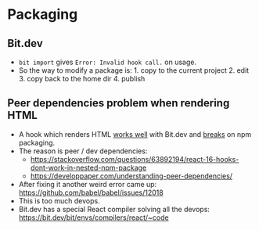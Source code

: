 # Packaging

## Bit.dev

- `bit import` gives `Error: Invalid hook call.` on usage.
- So the way to modify a package is: 1. copy to the current project 2. edit 3. copy back to the home dir 4. publish

## Peer dependencies problem when rendering HTML

- A hook which renders HTML [works well](https://github.com/osequi/react-css-perspective/blob/master/src/components/SquareMove/SquareMove.js) with Bit.dev and [breaks](https://github.com/osequi/use-controls) on npm packaging.
- The reason is peer / dev dependencies:
  - https://stackoverflow.com/questions/63892194/react-16-hooks-dont-work-in-nested-npm-package
  - https://developpaper.com/understanding-peer-dependencies/
- After fixing it another weird error came up: https://github.com/babel/babel/issues/12018
- This is too much devops.
- Bit.dev has a special React compiler solving all the devops: https://bit.dev/bit/envs/compilers/react/~code

